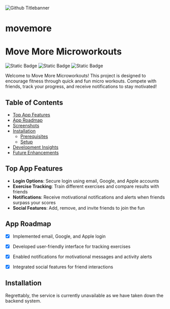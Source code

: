 ![Github Titlebanner](https://github.com/danielmrrk/movemore/blob/main/assets/move-more-display.png)

# movemore

# Move More Microworkouts

<p align="left">
  <img alt="Static Badge" src="https://hits.dwyl.com/yourusername/MoveMoreMicroworkouts.svg?style=flat-square">
  <img alt="Static Badge" src="https://img.shields.io/badge/FUN-100_%25-blue">
  <img alt="Static Badge" src="https://img.shields.io/badge/License-MIT-red">
</p>

Welcome to Move More Microworkouts! This project is designed to encourage fitness through quick and fun micro workouts. Compete with friends, track your progress, and receive notifications to stay motivated!

## Table of Contents

- [Top App Features](#top-app-features)
- [App Roadmap](#app-roadmap)
- [Screenshots](#screenshots)
- [Installation](#installation)
  - [Prerequisites](#prerequisites)
  - [Setup](#setup)
- [Development Insights](#development-insights)
- [Future Enhancements](#future-enhancements)

## Top App Features

- **Login Options**: Secure login using email, Google, and Apple accounts
- **Exercise Tracking**: Train different exercises and compare results with friends
- **Notifications**: Receive motivational notifications and alerts when friends surpass your scores
- **Social Features**: Add, remove, and invite friends to join the fun

## App Roadmap

- [x] Implemented email, Google, and Apple login
- [x] Developed user-friendly interface for tracking exercises
- [x] Enabled notifications for motivational messages and activity alerts
- [x] Integrated social features for friend interactions



## Installation

Regrettably, the service is currently unavailable as we have taken down the backend system.
